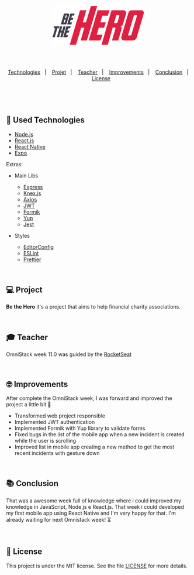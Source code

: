 <div align="center">
  <img src="./web/src/assets/logo.svg" width="250px" /><br>
</div>
<br>

## 
<br>
<div align="center">
  <a href="#used-technologies">Technologies</a>&nbsp;&nbsp;&nbsp;|&nbsp;&nbsp;&nbsp;
  <a href="#-projet">Projet</a>&nbsp;&nbsp;&nbsp;|&nbsp;&nbsp;&nbsp;
  <a href="#-teacher">Teacher</a>&nbsp;&nbsp;&nbsp;|&nbsp;&nbsp;&nbsp;
  <a href="#-improvements">Improvements</a>&nbsp;&nbsp;&nbsp;|&nbsp;&nbsp;&nbsp;
  <a href="#-conclusion">Conclusion</a>&nbsp;&nbsp;&nbsp;|&nbsp;&nbsp;&nbsp;
  <a href="#memo-license">License</a>
</div>

## 

</br>
</br>

## :rocket: Used Technologies 
- [Node.js](https://nodejs.org)
- [React.js](https://reactjs.org)
- [React Native](https://reactnative.dev)
- [Expo](https://expo.io/)

Extras:

</hr>

  - Main Libs
    - [Express](https://expressjs.com)
    - [Knex.js](http://knexjs.org)
    - [Axios](https://www.npmjs.com/package/axios)
    - [JWT](https://jwt.io)
    - [Formik](https://jaredpalmer.com/formik/docs/overview)
    - [Yup](https://github.com/jquense/yup)
    - [Jest](https://www.npmjs.com/package/jest)

  - Styles
    - [EditorConfig](https://editorconfig.org/)
    - [ESLint](https://eslint.org/)
    - [Prettier](https://prettier.io/)


<br>

## :computer: Project

<b>Be the Hero</b> it's a project that aims to help financial charity associations.

<br>

## :mortar_board: Teacher

OmniStack week 11.0 was guided by the [RocketSeat](https://github.com/Rocketseat)

<br>

## :nerd_face: Improvements

After complete the OmniStack week, I was forward and improved the project a little bit :muscle:

 - Transformed web project responsible
 - Implemented JWT authentication
 - Implemented Formik with Yup library to validate forms
 - Fixed bugs in the list of the mobile app when a new incident is created while the user is scrolling
 - Improved list in mobile app creating a new method to get the most recent incidents with gesture down

<br>

## :books: Conclusion

That was a awesome week full of knowledge where i could improved my knowledge in JavaScript, Node.js e React.js.
That week i could developed my first mobile app using React Native and I'm very happy for that.
I'm already waiting for next Omnistack week! :hourglass_flowing_sand:

<br>

## :memo: License

This project is under the MIT license. See the file [LICENSE](LICENSE.md) for more details.

<br>
